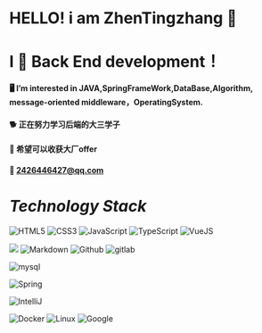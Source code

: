  # HELLO!  i am  ZhenTingzhang   :whale: 
<!-- ![Apache](https://img.shields.io/badge/License-MIT%202.0%20Apache%20Alliance-red?logo=GO?style=flat-square)
![xxx](https://img.shields.io/badge/GitHub-wki-green?logo=github&logoColor=red)
![xx](https://img.shields.io/badge/SpringFrameWook-contribute-brightgreen?logo=Spring)
![x](https://img.shields.io/badge/Tencent-contributor-brightgreen?logo=CodingNinjas)
![x](https://img.shields.io/badge/CloudWeGO-contributor-brightgreen?logo=ByteDance) -->

# I 💖 Back End development！
#### 🖥️ I’m interested in JAVA,SpringFrameWork,DataBase,Algorithm, message-oriented middleware，OperatingSystem.
#### 🐕‍ 正在努力学习后端的大三学子
#### 💬 希望可以收获大厂offer
#### 📮 2426446427@qq.com
# _Technology Stack_
![HTML5](https://img.shields.io/badge/HTML5-E34F26.svg?style=flat-square?logo=html5&logoColor=white)
![CSS3](https://img.shields.io/badge/CSS3-1572B6.svg?style=flat-square?logo=css3&logoColor=white)
![JavaScript](https://img.shields.io/badge/JavaScript-323330.svg?style=flat-square?logo=javascript&logoColor=F7DF1E)
![TypeScript](https://img.shields.io/badge/TypeScript-007ACC.svg?style=flat-square?logo=typescript&logoColor=white)
![VueJS](https://img.shields.io/badge/Vue.js-35495e.svg?style=flat-squarelogo=vue.js&logoColor=4FC08D)

 ![](https://img.shields.io/badge/-Git-FCC624?style=flat&logo=git)
 ![Markdown](https://img.shields.io/badge/Markdown-000000.svg?style=flat-square?logo=markdown&logoColor=white)
 ![Github](https://img.shields.io/badge/Github-100000.svg?style=flat-square?logo=github&logoColor=white)
 ![gitlab](https://img.shields.io/badge/Gitlab-330f63.svg??style=flat-square?logo=gitlab&logoColor=white)


![mysql](https://img.shields.io/badge/mysql-00000f.svg??style=flat-squarelogo=mysql&logoColor=white)

![Spring](https://img.shields.io/badge/Spring-6DB33F.svg??style=flat-squarelogo=spring&logoColor=white)

![IntelliJ](https://img.shields.io/badge/IntelliJ_IDEA-black??style=flat-squarelogo=intellij-idea&logoColor=white)

![Docker](https://img.shields.io/badge/-Docker-FCC624?style=flat-square&logo=docker&logoColor=white)
![Linux](https://img.shields.io/badge/Linux-FCC624?style=flat-square&logo=linux&logoColor=black)
![Google](https://img.shields.io/badge/Chrome-4285F4?style=flat-square&logo=GoogleChrome&logoColor=white)




